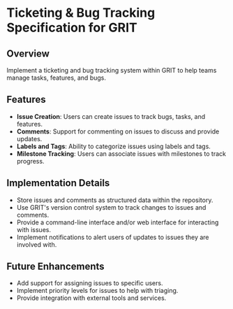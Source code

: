 # Ticketing & Bug Tracking Specification for GRIT

## Overview

Implement a ticketing and bug tracking system within GRIT to help teams manage tasks, features, and bugs.

## Features

- **Issue Creation**: Users can create issues to track bugs, tasks, and features.
- **Comments**: Support for commenting on issues to discuss and provide updates.
- **Labels and Tags**: Ability to categorize issues using labels and tags.
- **Milestone Tracking**: Users can associate issues with milestones to track progress.

## Implementation Details

- Store issues and comments as structured data within the repository.
- Use GRIT's version control system to track changes to issues and comments.
- Provide a command-line interface and/or web interface for interacting with issues.
- Implement notifications to alert users of updates to issues they are involved with.

## Future Enhancements

- Add support for assigning issues to specific users.
- Implement priority levels for issues to help with triaging.
- Provide integration with external tools and services.
